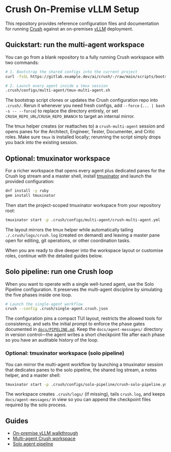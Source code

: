 # Crush On-Premise vLLM Setup

This repository provides reference configuration files and documentation for running [Crush](https://github.com/charmbracelet/crush) against an on-premises [vLLM](https://github.com/vllm-project/vllm) deployment.

## Quickstart: run the multi-agent workspace

You can go from a blank repository to a fully running Crush workspace with two commands:

```bash
# 1. Bootstrap the shared configs into the current project
curl -fsSL https://gitlab.example.dev/ai/crush/-/raw/main/scripts/bootstrap-crush-project.sh | bash

# 2. Launch every agent inside a tmux session
.crush/configs/multi-agent/tmux-multi-agent.sh
```

The bootstrap script clones or updates the Crush configuration repo into `.crush/`. Rerun it whenever you need fresh configs, add `--force` (`... | bash -s -- --force`) to replace the directory entirely, or set `CRUSH_REPO_URL`/`CRUSH_REPO_BRANCH` to target an internal mirror.

The tmux helper creates (or reattaches to) a `crush-multi-agent` session and opens panes for the Architect, Engineer, Tester, Documenter, and Critic roles. Make sure `tmux` is installed locally; rerunning the script simply drops you back into the existing session.

## Optional: tmuxinator workspace

For a richer workspace that opens every agent plus dedicated panes for the Crush log stream and a master shell, install [tmuxinator](https://github.com/tmuxinator/tmuxinator) and launch the provided configuration:

```bash
dnf install -y ruby
gem install tmuxinator
```

Then start the project-scoped tmuxinator workspace from your repository root:

```bash
tmuxinator start -p .crush/configs/multi-agent/crush-multi-agent.yml
```

The layout mirrors the tmux helper while automatically tailing `./.crush/logs/crush.log` (created on demand) and leaving a master pane open for editing, git operations, or other coordination tasks.

When you are ready to dive deeper into the workspace layout or customise roles, continue with the detailed guides below.

## Solo pipeline: run one Crush loop

When you want to operate with a single well-tuned agent, use the Solo Pipeline
configuration. It preserves the multi-agent discipline by simulating the five
phases inside one loop.

```bash
# Launch the single-agent workflow
crush --config .crush/single-agent.crush.json
```

The configuration pins a compact TUI layout, restricts the allowed tools for
consistency, and sets the initial prompt to enforce the phase gates documented
in [`docs/PIPELINE.md`](docs/PIPELINE.md). Keep the `docs/agent-messages/`
directory in version control—the agent writes a short checkpoint file after
each phase so you have an auditable history of the loop.

### Optional: tmuxinator workspace (solo pipeline)

You can mirror the multi-agent workflow by launching a tmuxinator session that
dedicates panes to the solo pipeline, the shared log stream, a notes helper, and
a master shell:

```bash
tmuxinator start -p .crush/configs/solo-pipeline/crush-solo-pipeline.yml
```

The workspace creates `.crush/logs/` (if missing), tails `crush.log`, and keeps
`docs/agent-messages/` in view so you can append the checkpoint files required
by the solo process.

## Guides

- [On-premise vLLM walkthrough](docs/on-prem-vllm.md)
- [Multi-agent Crush workspace](docs/multi-agent-setup.md)
- [Solo agent pipeline](docs/PIPELINE.md)
